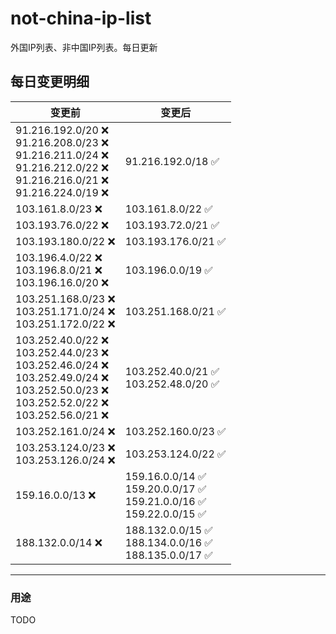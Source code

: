# not-china-ip-list
外国IP列表、非中国IP列表。每日更新

每日变更明细
--------------------
|  变更前   | 变更后 |
|  ----  | ----  |
|  91.216.192.0/20 :x: <br> 91.216.208.0/23 :x: <br> 91.216.211.0/24 :x: <br> 91.216.212.0/22 :x: <br> 91.216.216.0/21 :x: <br> 91.216.224.0/19 :x: <br> | 91.216.192.0/18 :white_check_mark: | 
|  103.161.8.0/23 :x:  | 103.161.8.0/22 :white_check_mark: | 
|  103.193.76.0/22 :x:  | 103.193.72.0/21 :white_check_mark: | 
|  103.193.180.0/22 :x:  | 103.193.176.0/21 :white_check_mark: | 
|  103.196.4.0/22 :x: <br> 103.196.8.0/21 :x: <br> 103.196.16.0/20 :x: <br> | 103.196.0.0/19 :white_check_mark: | 
|  103.251.168.0/23 :x: <br> 103.251.171.0/24 :x: <br> 103.251.172.0/22 :x: <br> | 103.251.168.0/21 :white_check_mark: | 
|  103.252.40.0/22 :x: <br> 103.252.44.0/23 :x: <br> 103.252.46.0/24 :x: <br> 103.252.49.0/24 :x: <br> 103.252.50.0/23 :x: <br> 103.252.52.0/22 :x: <br> 103.252.56.0/21 :x: <br> | 103.252.40.0/21 :white_check_mark: <br> 103.252.48.0/20 :white_check_mark: <br>  | 
|  103.252.161.0/24 :x:  | 103.252.160.0/23 :white_check_mark: | 
|  103.253.124.0/23 :x: <br> 103.253.126.0/24 :x: <br> | 103.253.124.0/22 :white_check_mark: | 
|  159.16.0.0/13 :x:  | 159.16.0.0/14 :white_check_mark: <br> 159.20.0.0/17 :white_check_mark: <br> 159.21.0.0/16 :white_check_mark: <br> 159.22.0.0/15 :white_check_mark: <br>  | 
|  188.132.0.0/14 :x:  | 188.132.0.0/15 :white_check_mark: <br> 188.134.0.0/16 :white_check_mark: <br> 188.135.0.0/17 :white_check_mark: <br>  | 

--------------------
### 用途
TODO
